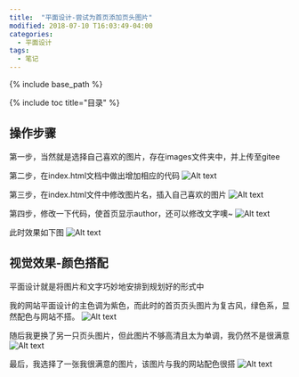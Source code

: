 ```yaml
---
title:  "平面设计-尝试为首页添加页头图片"
modified: 2018-07-10 T16:03:49-04:00
categories: 
  - 平面设计
tags:
  - 笔记
---
```


{% include base_path %}

{% include toc title="目录" %}


## 操作步骤
第一步，当然就是选择自己喜欢的图片，存在images文件夹中，并上传至gitee

第二步，在index.html文档中做出增加相应的代码
![Alt text](https://gitee.com/NFUNM171061397/minimal-mistakes/raw/master/images/%E5%B9%B3%E9%9D%A2%E8%AE%BE%E8%AE%A121.png)

第三步，在index.html文件中修改图片名，插入自己喜欢的图片
![Alt text](https://gitee.com/NFUNM171061397/minimal-mistakes/raw/master/images/%E5%B9%B3%E9%9D%A2%E8%AE%BE%E8%AE%A122.png)

第四步，修改一下代码，使首页显示author，还可以修改文字噢~
![Alt text](https://gitee.com/NFUNM171061397/minimal-mistakes/raw/master/images/%E5%B9%B3%E9%9D%A2%E8%AE%BE%E8%AE%A123.png)

此时效果如下图
![Alt text](https://gitee.com/NFUNM171061397/minimal-mistakes/raw/master/images/%E5%B9%B3%E9%9D%A2%E8%AE%BE%E8%AE%A124.png)

## 视觉效果-颜色搭配

平面设计就是将图片和文字巧妙地安排到规划好的形式中

我的网站平面设计的主色调为紫色，而此时的首页页头图片为复古风，绿色系，显然配色与网站不搭。
![Alt text](https://gitee.com/NFUNM171061397/minimal-mistakes/raw/master/images/%E5%B9%B3%E9%9D%A2%E8%AE%BE%E8%AE%A124.png)

随后我更换了另一只页头图片，但此图片不够高清且太为单调，我仍然不是很满意
![Alt text](https://gitee.com/NFUNM171061397/minimal-mistakes/raw/master/images/%E5%B9%B3%E9%9D%A2%E8%AE%BE%E8%AE%A125.png)

最后，我选择了一张我很满意的图片，该图片与我的网站配色很搭
![Alt text](https://gitee.com/NFUNM171061397/minimal-mistakes/raw/master/images/%E5%B9%B3%E9%9D%A2%E8%AE%BE%E8%AE%A126.png)
